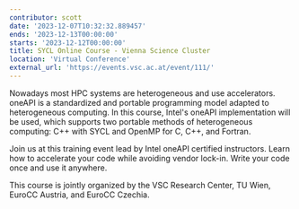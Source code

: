 ```yaml
---
contributor: scott
date: '2023-12-07T10:32:32.889457'
ends: '2023-12-13T00:00:00'
starts: '2023-12-12T00:00:00'
title: SYCL Online Course - Vienna Science Cluster
location: 'Virtual Conference'
external_url: 'https://events.vsc.ac.at/event/111/'
---
```


Nowadays most HPC systems are heterogeneous and use accelerators. oneAPI is a standardized and portable programming
model adapted to heterogeneous computing. In this course, Intel's oneAPI implementation will be used, which supports two
portable methods of heterogeneous computing: C++ with SYCL and OpenMP for C, C++, and Fortran.

Join us at this training event lead by Intel oneAPI certified instructors. Learn how to accelerate your code while
avoiding vendor lock-in. Write your code once and use it anywhere.

This course is jointly organized by the VSC Research Center, TU Wien, EuroCC Austria, and EuroCC Czechia.  
